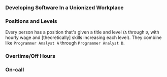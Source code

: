 <!--{Title:"I'm A Unionized Software Developer",Intro:"I've been working in a software developer position in a unionized environment. Here are some anecdotes.",PublishedOn:"",Tags:["wtf","unions"]}-->

### Developing Software In a Unionized Workplace

### Positions and Levels 

Every person has a position that's given a title and level (`A` through `D`, with hourly wage and [theoretically] skills increasing each level). They combine like `Programmer Analyst A` through `Programmer Analyst D`. 

### Overtime/Off Hours

### On-call

